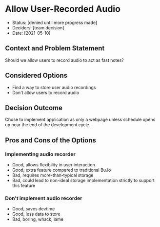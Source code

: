 # Allow User-Recorded Audio

- Status: [denied until more progress made]
- Deciders: [team decision]
- Date: [2021-05-10]

## Context and Problem Statement

Should we allow users to record audio to act as fast notes?

## Considered Options

- Find a way to store user audio recordings
- Don't allow users to record audio

## Decision Outcome

Chose to implement application as only a webpage unless schedule opens up near the end of the development cycle.

## Pros and Cons of the Options

### Implementing audio recorder

- Good, allows flexibility in user interaction
- Good, extra feature compared to traditional BuJo
- Bad, requires more-than-typical storage
- Bad, could lead to non-ideal storage implementation strictly to support this feature

### Don't implement audio recorder

- Good, saves devtime
- Good, less data to store
- Bad, boring, whack, lame
